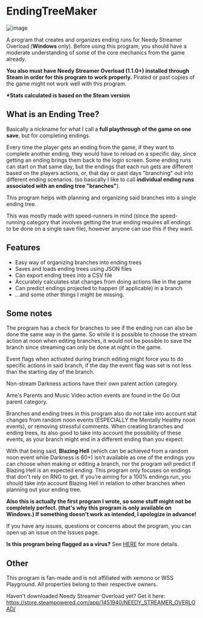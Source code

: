 
# EndingTreeMaker

![image](https://github.com/amazeedaizee/EndingTreeMaker/assets/131136866/4a599794-0bf8-4ffb-b45b-b09f18d996ac)

A program that creates and organizes ending runs for Needy Streamer Overload \(**Windows** only\).
Before using this program, you should have a moderate understanding of some of the core mechanics from the game already.

**You also must have Needy Streamer Overload (1.1.0+) installed through Steam in order for this program to work properly.**
Pirated or past copies of the game might not work well with this program.

**\*Stats calculated is based on the Steam version**

## What is an Ending Tree?

Basically a nickname for what I call a **full playthrough of the game on one save**, but for completing endings.

Every time the player gets an ending from the game, if they want to complete another ending, they would have to reload on a specific day, since getting an ending brings them back to the login screen. Some ending runs can start on that same day, but the endings that each run gets are different based on the players actions, or, that day or past days "branching" out into different ending scenarios. (so basically I like to call **individual ending runs associated with an ending tree "branches"**).

This program helps with planning and organizing said branches into a single ending tree.

This was mostly made with speed-runners in mind (since the speed-running category that involves getting the true ending requires all endings to be done on a single save file), however anyone can use this if they want.

## Features

- Easy way of organizing branches into ending trees
- Saves and loads ending trees using JSON files
- Can export ending trees into a CSV file
- Accurately calculates stat changes from doing actions like in the game
- Can predict endings projected to happen (if applicable) in a branch
- ...and some other things I might be missing.

## Some notes

The program has a check for branches to see if the ending run can also be done the same way in the game. So while it is possible to choose the stream action at noon when editing branches, it would not be possible to save the branch since streaming can only be done at night in the game.

Event flags when activated during branch editing might force you to do specific actions in said branch, if the day the event flag was set is not less than the starting day of the branch.

Non-stream Darkness actions have their own parent action category.

Ame's Parents and Music Video action events are found in the Go Out parent category. 

Branches and ending trees in this program also do not take into account stat changes from random noon events \(ESPECIALLY the Mentally Healthy noon events\), or removing stressful comments. When creating branches and ending trees, its also good to take into account the possibility of these events, as your branch might end in a different ending than you expect. 

With that being said, **Blazing Hell** (which can be achieved from a random noon event while Darkness is 60+) isn't available as one of the endings you can choose when making or editing a branch, nor the program will predict if Blazing Hell is an expected ending. This program only focuses on endings that don't rely on RNG to get. If you're aiming for a 100% endings run, you should take into account Blazing Hell in relation to other branches when planning out your ending tree.

**Also this is actually the first program I wrote, so some stuff might not be completely perfect. (that's why this program is only available on Windows.) If something doesn't work as intended, I apologize in advance!**

If you have any issues, questions or concerns about the program, you can open up an issue on the Issues page.

**Is this program being flagged as a virus?** See [HERE](https://github.com/amazeedaizee/EndingTreeMaker/issues/1) for more details.

## Other

This program is fan-made and is not affiliated with xemono or WSS Playground.  All properties belong to their respective owners.

Haven't downloaded Needy Streamer Overload yet? Get it here: https://store.steampowered.com/app/1451940/NEEDY_STREAMER_OVERLOAD/
